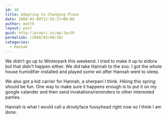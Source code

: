 ```yaml
---
id: 10
title: Adapting to Changing Plans
date: 2008-03-09T12:56:27+00:00
author: matth
layout: post
guid: http://propri.us/wp/?p=10
permalink: /2008/03/09/10/
categories:
  - Hannah
---
```

We didn&#8217;t go up to Winterpark this weekend. I tried to make it up to eldora but that didn&#8217;t happen either. We did take Hannah to the zoo. I got the whole house humidifier installed and played some wii after Hannah went to sleep.

We also got a kid carrier for Hannah, a sherpani I think. Hiking this spring should be fun. One way to make sure it happens enough is to put it on my google calander and then send invatations/reminders to other interested parties.

Hannah is what I would call a droolyface fussyhead right now so I think I am done.